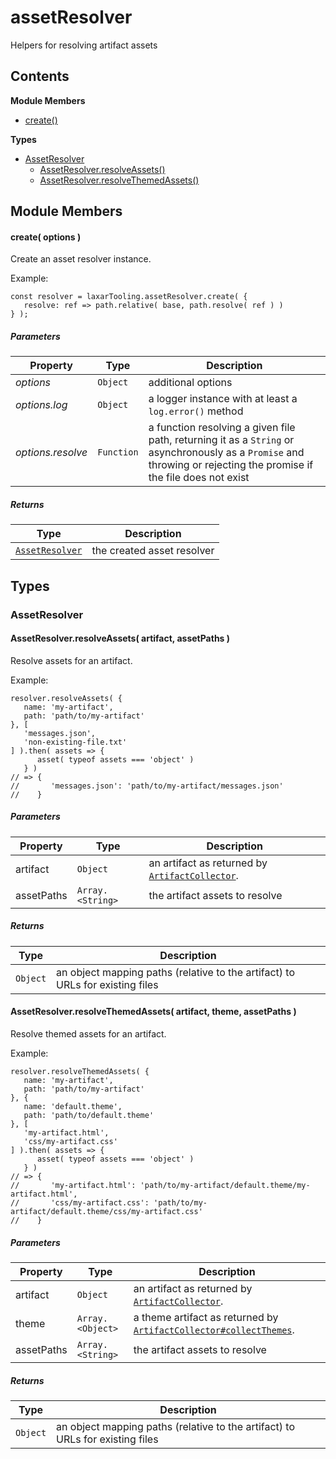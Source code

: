 
# <a name="assetResolver"></a>assetResolver

Helpers for resolving artifact assets

## Contents

**Module Members**

- [create()](#create)

**Types**

- [AssetResolver](#AssetResolver)
  - [AssetResolver.resolveAssets()](#AssetResolver.resolveAssets)
  - [AssetResolver.resolveThemedAssets()](#AssetResolver.resolveThemedAssets)

## Module Members

#### <a name="create"></a>create( options )

Create an asset resolver instance.

Example:

    const resolver = laxarTooling.assetResolver.create( {
       resolve: ref => path.relative( base, path.resolve( ref ) )
    } );

##### Parameters

| Property | Type | Description |
| -------- | ---- | ----------- |
| _options_ | `Object` |  additional options |
| _options.log_ | `Object` |  a logger instance with at least a `log.error()` method |
| _options.resolve_ | `Function` |  a function resolving a given file path, returning it as a `String` or asynchronously as a `Promise` and throwing or rejecting the promise if the file does not exist |

##### Returns

| Type | Description |
| ---- | ----------- |
| [`AssetResolver`](#AssetResolver) |  the created asset resolver |

## Types

### <a name="AssetResolver"></a>AssetResolver

#### <a name="AssetResolver.resolveAssets"></a>AssetResolver.resolveAssets( artifact, assetPaths )

Resolve assets for an artifact.

Example:

    resolver.resolveAssets( {
       name: 'my-artifact',
       path: 'path/to/my-artifact'
    }, [
       'messages.json',
       'non-existing-file.txt'
    ] ).then( assets => {
          asset( typeof assets === 'object' )
       } )
    // => {
    //       'messages.json': 'path/to/my-artifact/messages.json'
    //    }

##### Parameters

| Property | Type | Description |
| -------- | ---- | ----------- |
| artifact | `Object` |  an artifact as returned by [`ArtifactCollector`](artifact_collector.md). |
| assetPaths | `Array.<String>` |  the artifact assets to resolve |

##### Returns

| Type | Description |
| ---- | ----------- |
| `Object` |  an object mapping paths (relative to the artifact) to URLs for existing files |

#### <a name="AssetResolver.resolveThemedAssets"></a>AssetResolver.resolveThemedAssets( artifact, theme, assetPaths )

Resolve themed assets for an artifact.

Example:

    resolver.resolveThemedAssets( {
       name: 'my-artifact',
       path: 'path/to/my-artifact'
    }, {
       name: 'default.theme',
       path: 'path/to/default.theme'
    }, [
       'my-artifact.html',
       'css/my-artifact.css'
    ] ).then( assets => {
          asset( typeof assets === 'object' )
       } )
    // => {
    //       'my-artifact.html': 'path/to/my-artifact/default.theme/my-artifact.html',
    //       'css/my-artifact.css': 'path/to/my-artifact/default.theme/css/my-artifact.css'
    //    }

##### Parameters

| Property | Type | Description |
| -------- | ---- | ----------- |
| artifact | `Object` |  an artifact as returned by [`ArtifactCollector`](artifact_collector.md). |
| theme | `Array.<Object>` |  a theme artifact as returned by [`ArtifactCollector#collectThemes`](artifact_collector.md#collectThemes). |
| assetPaths | `Array.<String>` |  the artifact assets to resolve |

##### Returns

| Type | Description |
| ---- | ----------- |
| `Object` |  an object mapping paths (relative to the artifact) to URLs for existing files |
